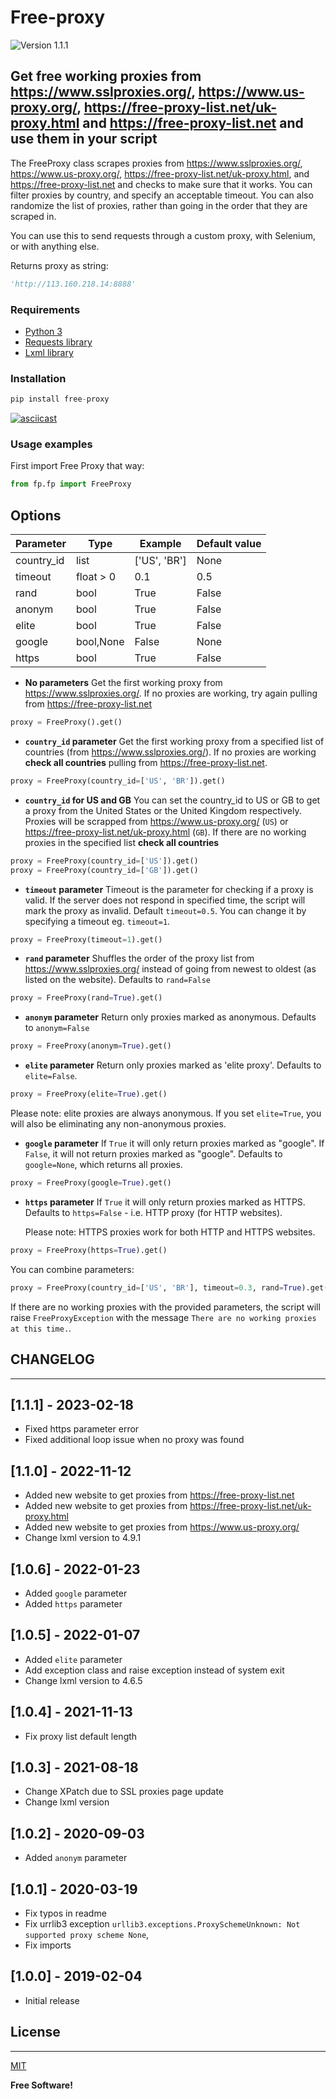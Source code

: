 # Free-proxy
![Version 1.1.1](https://img.shields.io/badge/Version-1.1.1-blue.svg)


## Get free working proxies from <https://www.sslproxies.org/>, <https://www.us-proxy.org/>, <https://free-proxy-list.net/uk-proxy.html> and <https://free-proxy-list.net> and use them in your script

The FreeProxy class scrapes proxies from <https://www.sslproxies.org/>, <https://www.us-proxy.org/>, <https://free-proxy-list.net/uk-proxy.html>, and <https://free-proxy-list.net> and checks to make sure that it works. 
You can filter proxies by country, and specify an acceptable timeout. You can also randomize the list of proxies, rather than going in the order that they are scraped in.

You can use this to send requests through a custom proxy, with Selenium, or with anything else.

Returns proxy as string:

```python
'http://113.160.218.14:8888'
```

### Requirements

- [Python 3](https://www.python.org/downloads/)
- [Requests library](https://github.com/psf/requests)
- [Lxml library](https://github.com/lxml/lxml)

### Installation

```python
pip install free-proxy
```

[![asciicast](https://asciinema.org/a/Xolpn3eD2tyJl8Y8HE9zolgex.svg)](https://asciinema.org/a/Xolpn3eD2tyJl8Y8HE9zolgex)

### Usage examples

First import Free Proxy that way:

```python
from fp.fp import FreeProxy
```

## Options

| Parameter  | Type      | Example      | Default value |
| ---------- | --------- | ------------ | ------------- |
| country_id | list      | ['US', 'BR'] | None          |
| timeout    | float > 0 | 0.1          | 0.5           |
| rand       | bool      | True         | False         |
| anonym     | bool      | True         | False         |
| elite      | bool      | True         | False         |
| google     | bool,None | False        | None          |
| https      | bool      | True         | False         |

- **No parameters**
  Get the first working proxy from <https://www.sslproxies.org/>. If no proxies are working, try again pulling from <https://free-proxy-list.net>

```python
proxy = FreeProxy().get()
```

- **`country_id` parameter**
  Get the first working proxy from a specified list of countries (from <https://www.sslproxies.org/>). If no proxies are working **check all countries** pulling from <https://free-proxy-list.net>.

```python
proxy = FreeProxy(country_id=['US', 'BR']).get()
```

- **`country_id` for US and GB**
  You can set the country_id to US or GB to get a proxy from the United States or the United Kingdom respectively. Proxies will be scrapped from <https://www.us-proxy.org/> (`US`) or <https://free-proxy-list.net/uk-proxy.html> (`GB`). If there are no working proxies in the specified list **check all countries**

```python
proxy = FreeProxy(country_id=['US']).get()
proxy = FreeProxy(country_id=['GB']).get()
```

- **`timeout` parameter**
  Timeout is the parameter for checking if a proxy is valid. If the server does not respond in specified time, 
  the script will mark the proxy as invalid. Default `timeout=0.5`. You can change it by specifying a timeout eg. `timeout=1`.

```python
proxy = FreeProxy(timeout=1).get()
```

- **`rand` parameter**
  Shuffles the order of the proxy list from <https://www.sslproxies.org/> instead of going from newest to oldest (as listed on the website). Defaults to `rand=False`

```python
proxy = FreeProxy(rand=True).get()
```

- **`anonym` parameter**
  Return only proxies marked as anonymous. Defaults to `anonym=False`

```python
proxy = FreeProxy(anonym=True).get()
```

- **`elite` parameter**
  Return only proxies marked as 'elite proxy'. Defaults to `elite=False`.

```python
proxy = FreeProxy(elite=True).get()
```

Please note: elite proxies are always anonymous. If you set `elite=True`, you will also be eliminating any non-anonymous proxies.

- **`google` parameter**
  If `True` it will only return proxies marked as "google". If `False`, it will not return proxies marked as "google". Defaults to `google=None`, which returns all proxies.

```python
proxy = FreeProxy(google=True).get()
```

- **`https` parameter**
  If `True` it will only return proxies marked as HTTPS. Defaults to `https=False` - i.e. HTTP proxy (for HTTP websites).

  Please note: HTTPS proxies work for both HTTP and HTTPS websites.

```python
proxy = FreeProxy(https=True).get()
```

You can combine parameters:

```python
proxy = FreeProxy(country_id=['US', 'BR'], timeout=0.3, rand=True).get()
```

If there are no working proxies with the provided parameters, the script will raise `FreeProxyException` with the message `There are no working proxies at this time.`.

## CHANGELOG

---

## [1.1.1] - 2023-02-18

- Fixed https parameter error
- Fixed additional loop issue when no proxy was found

## [1.1.0] - 2022-11-12

- Added new website to get proxies from <https://free-proxy-list.net>
- Added new website to get proxies from <https://free-proxy-list.net/uk-proxy.html>
- Added new website to get proxies from <https://www.us-proxy.org/>
- Change lxml version to 4.9.1

## [1.0.6] - 2022-01-23

- Added `google` parameter
- Added `https` parameter

## [1.0.5] - 2022-01-07

- Added `elite` parameter
- Add exception class and raise exception instead of system exit
- Change lxml version to 4.6.5

## [1.0.4] - 2021-11-13

- Fix proxy list default length

## [1.0.3] - 2021-08-18

- Change XPatch due to SSL proxies page update
- Change lxml version

## [1.0.2] - 2020-09-03

- Added `anonym` parameter

## [1.0.1] - 2020-03-19

- Fix typos in readme
- Fix urrlib3 exception `urllib3.exceptions.ProxySchemeUnknown: Not supported proxy scheme None`,
- Fix imports

## [1.0.0] - 2019-02-04

- Initial release

## License

---

[MIT](https://github.com/jundymek/free-proxy/blob/master/LICENSE)

**Free Software!**



